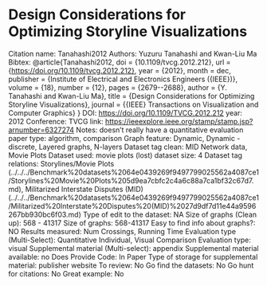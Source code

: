 # Design Considerations for Optimizing Storyline Visualizations

Citation name: Tanahashi2012
Authors: Yuzuru Tanahashi and Kwan-Liu Ma
Bibtex: @article{Tanahashi2012,
doi = {10.1109/tvcg.2012.212},
url = {https://doi.org/10.1109/tvcg.2012.212},
year = {2012},
month = dec,
publisher = {Institute of Electrical and Electronics Engineers ({IEEE})},
volume = {18},
number = {12},
pages = {2679--2688},
author = {Y. Tanahashi and Kwan-Liu Ma},
title = {Design Considerations for Optimizing Storyline Visualizations},
journal = {{IEEE} Transactions on Visualization and Computer Graphics}
}
DOI: https://doi.org/10.1109/TVCG.2012.212
year: 2012
Conference: TVCG
link: https://ieeexplore.ieee.org/stamp/stamp.jsp?arnumber=6327274
Notes: doesn’t really have a quantitative evaluation
paper type: algorithm, comparison
Graph feature: Dynamic, Dynamic - discrete, Layered graphs, N-layers
Dataset tag clean: MID Network data, Movie Plots
Dataset used: movie plots (lost)
dataset size: 4
Dataset tag relations: Storylines/Movie Plots (../../../Benchmark%20datasets%2064e0439269f9497799025562a4087ce1/Storylines%20Movie%20Plots%205d9ea7cbfc2c4a6c88a7ca1bf32c67d7.md), Militarized Interstate Disputes (MID) (../../../Benchmark%20datasets%2064e0439269f9497799025562a4087ce1/Militarized%20Interstate%20Disputes%20(MID)%2027d9df7d11e44a9596267bb930bc6f03.md)
Type of edit to the dataset: NA
Size of graphs (Clean up): 568 - 41317
Size of graphs: 568-41317
Easy to find info about graphs?: NO
Results measured: Num Crossings, Running Time
Evaluation type (Multi-Select): Quantitative Individual, Visual Comparison
Evaluation type: visual
Supplemental material (Multi-select): appendix
Supplemental material available: no
Does Provide Code: In Paper
Type of storage for supplemental material: publisher website
To review: No
Go find the datasets: No
Go hunt for citations: No
Great example: No
